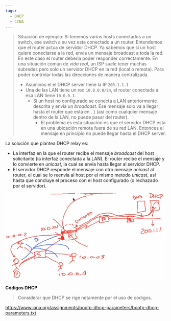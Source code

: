 ```yaml
---
tags:
  - DHCP
  - CCNA
---
```


>Situación de ejemplo:
> Si tenemos varios hosts conectados a un switch, ese switch a su vez esta conectado a un router. Entendemos que el router actua de servidor DHCP. 
> Ya sabemos que si un host quiere conectarse a la red, envia un mensaje broadcast a toda la red. En este caso el router deberia poder responder correctamente.
> En una situación comun de _vida real_, un ISP suele tener muchas subredes pero solo un servidor DHCP en la red (local o remota). Para poder controlar todas las direcciones de manera centralizada. 
> -  Asuminos el el DHCP server tiene la IP `200.1.1.1`
> - Una de las LAN tiene un red `10.0.0.0/24`, el router conectada a esa LAN tiene `10.0.0.1`. 
> 	- Si un host no configurado se conecta a LAN anteriormente descrita y envia un _broadcast_. Ese mensaje solo va a llegar hasta el router que esta en `.1` (así como cualquier mensaje dentro de la LAN, no puede pasar del router). 
> 		- El problema es esta situación es que el servidor DHCP esta en una ubicación remota fuera de su red LAN. Entonces el mensaje en principio no puede llegar hasta el DHCP server.
>


La solución que plantea DHCP relay es:
 - La interfaz en la que el router recibe el mensaje _broadcast_ del host solicitante (la interfaz conectada a la LAN). El router recibe el mensaje y lo convierte en _unicast_, la cual se envía hasta llegar al servidor DHCP.
 - El servidor DHCP responde el mensaje con otro mensaje _unicast_ al router, el cual se lo reenvia al host por el mismo metodo _unicast_, así hasta que concluye el proceso con el host configurado (o rechazado por el servidor).
 
 ![](../_anexos_/Screenshot%20from%202024-01-01%2021-30-07.png)

**Códigos DHCP**
 > Considerar que DHCP se rige netamente por el uso de codigos.


https://www.iana.org/assignments/bootp-dhcp-parameters/bootp-dhcp-parameters.txt

